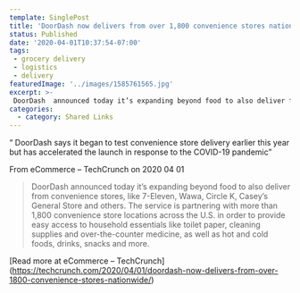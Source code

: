 ```yaml
---
template: SinglePost
title: 'DoorDash now delivers from over 1,800 convenience stores nationwide'
status: Published
date: '2020-04-01T10:37:54-07:00'
tags:
 - grocery delivery
 - logistics
 - delivery
featuredImage: '../images/1585761565.jpg'
excerpt: >-
 DoorDash  announced today it’s expanding beyond food to also deliver from convenience stores, like 7-Eleven, Wawa, Circle K, Casey’s General Store and others. The service is partnering with more than 1,800 convenience store locations across the U.S. in order to provide easy access to household essentials like toilet paper, cleaning supplies and over-the-counter medicine, as well as hot and cold foods, drinks, snacks and more.
categories:
  - category: Shared Links
---
```

“ DoorDash says it began to test convenience store delivery earlier this year but has accelerated the launch in response to the COVID-19 pandemic”

From eCommerce – TechCrunch on 2020 04 01
> DoorDash  announced today it’s expanding beyond food to also deliver from convenience stores, like 7-Eleven, Wawa, Circle K, Casey’s General Store and others. The service is partnering with more than 1,800 convenience store locations across the U.S. in order to provide easy access to household essentials like toilet paper, cleaning supplies and over-the-counter medicine, as well as hot and cold foods, drinks, snacks and more.

[Read more at eCommerce – TechCrunch] (https://techcrunch.com/2020/04/01/doordash-now-delivers-from-over-1800-convenience-stores-nationwide/)
